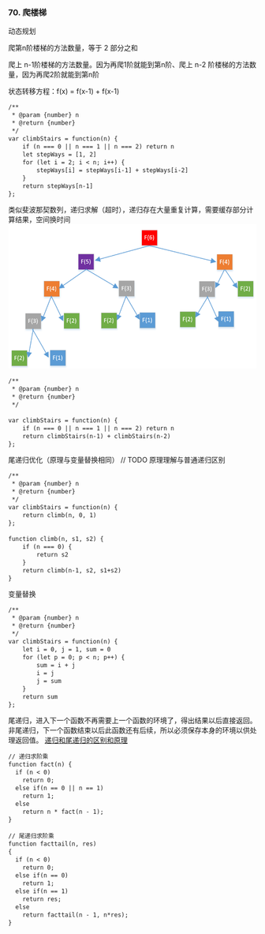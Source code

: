 ### 70. 爬楼梯

动态规划

爬第n阶楼梯的方法数量，等于 2 部分之和

爬上 n-1阶楼梯的方法数量。因为再爬1阶就能到第n阶、爬上 n-2 阶楼梯的方法数量，因为再爬2阶就能到第n阶

状态转移方程：f(x) = f(x-1) + f(x-1)


```
/**
 * @param {number} n
 * @return {number}
 */
var climbStairs = function(n) {
    if (n === 0 || n === 1 || n === 2) return n
    let stepWays = [1, 2]
    for (let i = 2; i < n; i++) {
        stepWays[i] = stepWays[i-1] + stepWays[i-2]
    }
    return stepWays[n-1]
};
```

类似斐波那契数列，递归求解（超时），递归存在大量重复计算，需要缓存部分计算结果，空间换时间
![img](../docs/递归低效.png)
```
/**
 * @param {number} n
 * @return {number}
 */

var climbStairs = function(n) {
    if (n === 0 || n === 1 || n === 2) return n
    return climbStairs(n-1) + climbStairs(n-2)
};
```



尾递归优化（原理与变量替换相同）  // TODO 原理理解与普通递归区别
```
/**
 * @param {number} n
 * @return {number}
 */
var climbStairs = function(n) {
    return climb(n, 0, 1)
};

function climb(n, s1, s2) {
    if (n === 0) {
        return s2
    }
    return climb(n-1, s2, s1+s2)
}
```

变量替换
```
/**
 * @param {number} n
 * @return {number}
 */
var climbStairs = function(n) {
    let i = 0, j = 1, sum = 0
    for (let p = 0; p < n; p++) {
        sum = i + j
        i = j
        j = sum
    }
    return sum
};
```

 尾递归，进入下一个函数不再需要上一个函数的环境了，得出结果以后直接返回。
 非尾递归，下一个函数结束以后此函数还有后续，所以必须保存本身的环境以供处理返回值。
 [递归和尾递归的区别和原理](https://blog.csdn.net/zcyzsy/article/details/77151709)
```
// 递归求阶乘
function fact(n) {
  if (n < 0)
    return 0;
  else if(n == 0 || n == 1)
    return 1;
  else
    return n * fact(n - 1);
}

// 尾递归求阶乘
function facttail(n, res)
{
  if (n < 0)
    return 0;
  else if(n == 0)
    return 1;
  else if(n == 1)
    return res;
  else
    return facttail(n - 1, n*res);
}
```